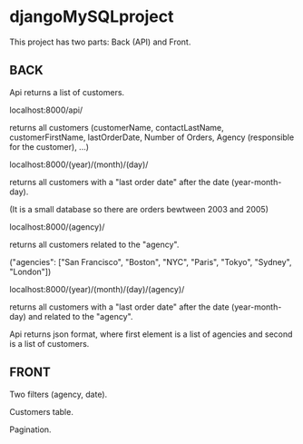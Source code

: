 # djangoMySQLproject

<p>This project has two parts: Back (API) and Front.</p>

<h2>BACK</h2>
<p>Api returns a list of customers.</p>

<p>localhost:8000/api/</p>
<p>returns all customers (customerName, contactLastName, customerFirstName, lastOrderDate, Number of Orders, Agency (responsible for the customer), ...)</p>

<p>localhost:8000/(year)/(month)/(day)/</p>
<p>returns all customers with a "last order date" after the date (year-month-day).</p>
<p>  (It is a small database so there are orders bewtween 2003 and 2005)</p>
  
<p>localhost:8000/(agency)/
<p>returns all customers related to the "agency".</p>
<p>  ("agencies": ["San Francisco", "Boston", "NYC", "Paris", "Tokyo", "Sydney", "London"])</p>
  
<p>localhost:8000/(year)/(month)/(day)/(agency)/<p>
<p>returns all customers with a "last order date" after the date (year-month-day) and related to the "agency".</p>
  
<p>Api returns json format, where first element is a list of agencies and second is a list of customers.</p>
  

<h2>FRONT</h2>
<p>Two filters (agency, date).</p>
<p>Customers table.</p>
<p>Pagination.</p>
  
